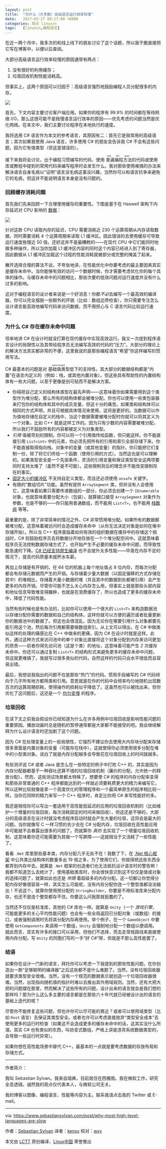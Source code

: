 ```yaml
---
layout: post
title:	"为什么（大多数）高级语言运行效率较慢"
date:	2017-03-27 09:27:00 +0800 
categories:	观点 linuxcn 
tags:	[linuxcn,编程语言]
---
```



在近一两个月中，我多次的和线上线下的朋友讨论了这个话题，所以我干脆直接把它写在博客中，以便以后查阅。


大部分高级语言运行效率较慢的原因通常有两点：


1. 没有很好的利用缓存；
2. 垃圾回收机制性能消耗高。


但事实上，这两个原因可以归因于：高级语言强烈地鼓励编程人员分配很多的内存。


![](/Asserts/Images/album/201703/27/092712e44ioa9z4g1k90z7.jpg)


首先，下文内容主要讨论客户端应用。如果你的程序有 99.9% 的时间都在等待网络 I/O，那么这很可能不是拖慢语言运行效率的原因——优先考虑的问题当然是优化网络。在本文中，我们主要讨论程序在本地执行的速度。


我将选用 C# 语言作为本文的参考语言，其原因有二：首先它是我常用的高级语言；其次如果我使用 Java 语言，许多使用 C# 的朋友会告诉我 C# 不会有这些问题，因为它有值类型（但这是错误的）。


接下来我将会讨论，出于编程习惯编写的代码、使用<ruby> 普遍编程方法 <rp>  （ </rp> <rt>  with the grain </rt> <rp>  ） </rp></ruby>的代码或使用库或教程中提到的常用代码来编写程序时会发生什么。我对那些使用难搞的办法来解决语言自身毛病以“证明”语言没毛病这事没兴趣，当然你可以和语言抗争来避免它的毛病，但这并不能说明语言本身是没有问题的。


### 回顾缓存消耗问题


首先我们先来回顾一下合理使用缓存的重要性。下图是基于在 Haswell 架构下内存延迟对 CPU 影响的 [数据](http://www.7-cpu.com/cpu/Haswell.html)：


![](/Asserts/Images/album/201703/27/092724ibb7mmmpypxsbbsm.png)


针对这款 CPU 读取内存的延迟，CPU 需要消耗近 230 个运算周期从内存读取数据，同时需要消耗 4 个运算周期来读取 L1 缓冲区。因此错误的去使用缓存可导致运行速度拖慢近 50 倍。还好这并不是最糟糕的——在现代 CPU 中它们能同时地做多种操作，所以当你加载 L1 缓冲区内容的同时这个内容已经进入到了寄存器，因此数据从 L1 缓冲区加载这个过程的性能消耗就被部分或完整的掩盖了起来。


撇开选择合理的算法不谈，不夸张地讲，在性能优化中你要考虑的最主要因素其实是缓存未命中。当你能够有效的访问一个数据时候，你才需要考虑优化你的每个具体的操作。与缓存未命中的问题相比，那些次要的低效问题对运行速度并没有什么过多的影响。


这对于编程语言的设计者来说是一个好消息！你都*不必*去编写一个最高效的编译器，你可以完全摆脱一些额外的开销（比如：数组边界检查），你只需要专注怎么设计语言能高效地编写代码来访问数据，而不用担心与 C 语言代码比较运行速度。


### 为什么 C# 存在缓存未命中问题


坦率地讲 C# 在设计时就没打算在现代缓存中实现高效运行。我又一次提到程序语言设计的局限性以及其带给程序员无法编写高效的代码的“压力”。大部分的理论上的解决方法其实都非常的不便，这里我说的是那些编程语言“希望”你这样编写的惯用写法。


C# 最基本的问题是对<ruby> 基础值类型 <rp>  （ </rp> <rt>  value-based </rt> <rp>  ） </rp></ruby>低下的支持性。其大部分的数据结构都是“内置”在语言内定义的（例如：栈，或其他内置对象）。但这些具有帮助性的内置结构体有一些大问题，以至于更像是创可贴而不是解决方案。


* 你得把自己定义的结构体类型在最先声明——这意味着你如果需要用到这个类型作为堆分配，那么所有的结构体都会被堆分配。你也可以使用一些类包装器来打包你的结构体和其中的成员变量，但这十分的痛苦。如果类和结构体可以相同的方式声明，并且可根据具体情况来使用，这将是更好的。当数据可以作为值地存储在自定义的栈中，当这个数据需要被堆分配时你就可以将其定义为一个对象，比如 C++ 就是这样工作的。因为只有少数的内容需要被堆分配，所以我们不鼓励所有的内容都被定义为对象类型。
* *引用* 值被苛刻的限制。你可以将一个引用值传给函数，但只能这样。你不能直接引用 `List<int>` 中的元素，你必须先把所有的引用和索引全部存储下来。你不能直接取得指向栈、对象中的变量（或其他变量）的指针。你只能把它们复制一份，除了将它们传给一个函数（使用引用的方式）。当然这也是可以理解的。如果类型安全是一个先驱条件，灵活的引用变量和保证类型安全这两项要同时支持太难了（虽然不是不可能）。这些限制背后的理念并不能改变限制存在的事实。
* [固定大小的缓冲区](https://msdn.microsoft.com/en-us/library/vstudio/zycewsya(v=vs.100).aspx) 不支持自定义类型，而且还必须使用 `unsafe` 关键字。
* 有限的“数组切片”功能。虽然有提供 `ArraySegment` 类，但并没有人会使用它，这意味着如果只需要传递数组的一部分，你必须去创建一个 `IEnumerable` 对象，也就意味着要分配大小（包装）。就算接口接受 `ArraySegment` 对象作为参数，也是不够的——你只能用普通数组，而不能用 `List<T>`，也不能用 [栈数组](https://msdn.microsoft.com/en-us/library/vstudio/cx9s2sy4(v=vs.100).aspx) 等等。


最重要的是，除了非常简单的情况之外，C# 非常惯用堆分配。如果所有的数据都被堆分配，这意味着被访问时会造成缓存未命中（从你无法决定对象是如何在堆中存储开始）。所以当 C++ 程序面临着如何有效的组织数据在缓存中的存储这个挑战时，C# 则鼓励程序员去将数据分开地存放在一个个堆分配空间中。这就意味着程序员无法控制数据存储方式了，也开始产生不必要的缓存未命中问题，而导致性能急速的下降。[C# 已经支持原生编译](https://msdn.microsoft.com/en-us/vstudio/dotnetnative.aspx) 也不会提升太多性能——毕竟在内存不足的情况下，提高代码质量本就杯水车薪。


再加上存储是有开销的。在 64 位的机器上每个地址值占 8 位内存，而每次分配都会有存储元数据而产生的开销。与存储着少量大数据（以固定偏移的方式存储在其中）的堆相比，存储着大量小数据的堆（并且其中的数据到处都被引用）会产生更多的内存开销。尽管你可能不怎么关心内存怎么用，但事实上就是那些头部内容和地址信息导致堆变得臃肿，也就是在浪费缓存了，所以也造成了更多的缓存未命中，降低了代码性能。


当然有些时候也是有办法的，比如你可以使用一个很大的 `List<T>` 来构造数据池以存储分配你需要的数据和自己的结构体。这样你就可以方便的遍历或者批量更新你的数据池中的数据了。但这也会很混乱，因为无论你在哪要引用什么对象都要先能引用这个池，然后每次引用都需要做数组索引。从上文可以得出，在 C# 中做类似这样的处理的痛感比在 C++ 中做来的更痛，因为 C# 在设计时就是这样。此外，通过这种方式来访问池中的单个对象比直接将这个对象分配到内存来访问更加的昂贵——前者你得先访问池（这是个类）的地址，这意味着可能产生 *2* 次缓存未命中。你还可以通过复制 `List<T>` 的结构形式来避免更多的缓存未命中问题，但这就更难搞了。我就写过很多类似的代码，自然这样的代码只会水平很低而且容易出错。


最后，我想说我指出的问题不仅是那些“热门”的代码。惯用手段编写的 C# 代码倾向于几乎所有地方都用类和引用。意思就是在你的代码中会频率均匀地随机出现数百次的运算周期损耗，使得操作的损耗似乎降低了。这虽然也可以被找出来，但你优化了这问题后，这还是一个 [均匀变慢](http://c2.com/cgi/wiki?UniformlySlowCode) 的程序。


### 垃圾回收


在读下文之前我会假设你已经知道为什么在许多用例中垃圾回收是影响性能问题的重要原因。播放动画时总是随机的暂停通常都是大家都不能接受的吧。我会继续解释为什么设计语言时还加剧了这个问题。


因为 C# 在处理变量上的一些局限性，它强烈不建议你去使用大内存块分配来存储很多里面是内置对象的变量（可能存在栈中），这就使得你必须使用很多分配在堆中的小型类对象。说白了就是内存分配越多会导致花在垃圾回收上的时间就越多。


有些测评说 C# 或者 Java 是怎么在一些特定的例子中打败 C++ 的，其实是因为内存分配器都基于一种吞吐还算不错的垃圾回收机制（廉价的分配，允许统一的释放分配）。然而，这些测试场景都太特殊了。想要使 C# 的程序的内存分配率变得和那些非常普通的 C++ 程序都能达到的一样就必须要耗费更大的精力来编写它，所以这种比较就像是拿一个高度优化的管理程序和一个最简单原生的程序相比较一样。当你花同样的精力来写一个 C++ 程序时，肯定比你用 C# 来写性能好的多。


我还是相信你可以写出一套适用于高性能低延迟的应用的垃圾回收机制的（比如维护一个增量的垃圾回收，每次消耗固定的时间来做回收），但这还是不够的，大部分的高级语言在设计时就没考虑程序启动时就会产生大量的垃圾，这将会是最大的问题。当你就像写 C 一样习惯的去少去在 C# 分配内存，垃圾回收在高性能应用中可能就不会暴露出很多的问题了。而就算你 *真的* 去实现了一个增量垃圾回收机制，这意味着你还可能需要为其做一个写屏障——这就相当于又消耗了一些性能了。


看看 `.Net` 库里那些基本类，内存分配几乎无处不在！我数了下，在 [.Net 核心框架](https://github.com/dotnet/corefx) 中公共类比结构体的数量多出 19 倍之多，为了使用它们，你就得把这些东西全都弄到内存中去。就算是 `.Net` 框架的创造者们也无法抵抗设计语言时的警告啊！我都不知道怎么去统计了，使用基础类库时，你会很快意识到这不仅仅是值或对象的选择问题了，就算如此也还是 *伴随* 着超级多的内存分配。这一切都让你觉得分配内存好像很容易一样，其实怎么可能呢，没有内存分配你连一个整型值都没法输出！不说这个，就算你使用预分配的 `StringBuilder`，你要是不用标准库来分配内存，也还不是连个整型都存不住。你要这么问我那就挺蠢的了。


当然还不仅仅是标准库，其他的 C# 库也一样。就算是 `Unity`（一个 *游戏引擎*，可能能更多的关心平均性能问题）也会有一些全局返回已分配对象（或数组）的接口，或者强制调用时先将其分配内存再使用。举个例子，在一个 `GameObject` 中要使用 `GetComponents` 来调用一个数组，`Unity` 会强制地分配一个数组以便调用。就此而言，其实有许多的接口可以采用，但他们不选择，而去走常规路线来直接使用内存分配。写 `Unity` 的同胞们写的一手“好 C#”呀，但就是不那么高性能罢了。


### 结语


如果你在设计一门新的语言，拜托你可以考虑一下我提到的那些性能问题。在你创造出一款“足够聪明的编译器”之后这些都不是什么难题了。当然，没有垃圾回收器就要求类型安全很难。当然，没有一个规范的数据表示就创造一个垃圾回收器很难。当然，出现指向随机值的指针时难以去推出其作用域规则。当然，还有大把大把的问题摆在那里，然而解决了这些所有的问题，设计出来的语言就会是我们想的那样吗？那为什么这么多主要的语言都是在那些六十年代就已经被设计出的语言的基础上迭代的呢？


尽管你不能修复这些问题，但也许你可以尽可能的靠近？或者可以使用域类型（比如 `Rust` 语言）去保证其类型安全。或者也许可以考虑直接放弃“类型安全成本”去使用更多的运行时检查（如果这不会造成更多的缓存未命中的话，这其实没什么所谓。其实 C# 也有类似的东西，叫协变式数组，严格上讲是违背系统数据类型的，会导致一些运行时异常）。


如果你想在高性能场景中替代 C++，最基本的一点就是要考虑数据的存放布局和存储方式。




---


作者简介：


我叫 Sebastian Sylvan。我来自瑞典，目前居住在西雅图。我在微软工作，研究全息透镜。诚然我的观点仅代表本人，与微软公司无关。


我的博客以图像、编程语言、性能等内容为主。联系我请点击我的 Twitter 或 E-mail。




---


via: <https://www.sebastiansylvan.com/post/why-most-high-level-languages-are-slow>


作者：[Sebastian Sylvan](https://www.sebastiansylvan.com/about/) 译者：[kenxx](https://github.com/kenxx) 校对：[wxy](https://github.com/wxy)


本文由 [LCTT](https://github.com/LCTT/TranslateProject) 原创编译，[Linux中国](https://linux.cn/) 荣誉推出
